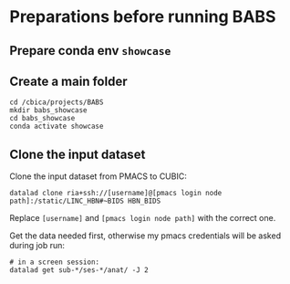 # Preparations before running BABS

## Prepare conda env `showcase`

## Create a main folder
```
cd /cbica/projects/BABS
mkdir babs_showcase
cd babs_showcase
conda activate showcase
```

## Clone the input dataset
Clone the input dataset from PMACS to CUBIC:
```
datalad clone ria+ssh://[username]@[pmacs login node path]:/static/LINC_HBN#~BIDS HBN_BIDS
```
Replace `[username]` and `[pmacs login node path]` with the correct one.

Get the data needed first, otherwise my pmacs credentials will be asked during job run:
```
# in a screen session:
datalad get sub-*/ses-*/anat/ -J 2
```
